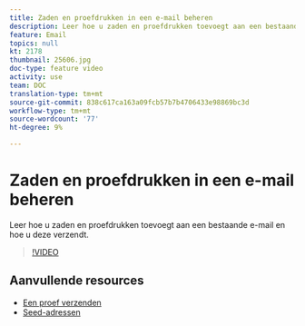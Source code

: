 ```yaml
---
title: Zaden en proefdrukken in een e-mail beheren
description: Leer hoe u zaden en proefdrukken toevoegt aan een bestaande e-mail en hoe u deze verzendt.
feature: Email
topics: null
kt: 2178
thumbnail: 25606.jpg
doc-type: feature video
activity: use
team: DOC
translation-type: tm+mt
source-git-commit: 838c617ca163a09fcb57b7b4706433e98869bc3d
workflow-type: tm+mt
source-wordcount: '77'
ht-degree: 9%

---
```



# Zaden en proefdrukken in een e-mail beheren

Leer hoe u zaden en proefdrukken toevoegt aan een bestaande e-mail en hoe u deze verzendt.

>[!VIDEO](https://video.tv.adobe.com/v/25606?quality=12)

## Aanvullende resources

- [Een proef verzenden](https://docs.adobe.com/content/help/en/campaign-classic/using/transactional-messaging/message-templates/sending-a-proof.html)
- [Seed-adressen](https://docs.adobe.com/content/help/en/campaign-classic/using/configuring-campaign-classic/use-a-custom-recipient-table/seed-addresses.html)